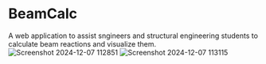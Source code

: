 # BeamCalc
A web application to assist sngineers and structural engineering students to calculate beam reactions and visualize them.
![Screenshot 2024-12-07 112851](https://github.com/user-attachments/assets/e269f67e-33b2-4d70-bbf3-752ae97b1c91)
![Screenshot 2024-12-07 113115](https://github.com/user-attachments/assets/7335ccf6-d8ef-4251-9f63-55fd550705d9)

